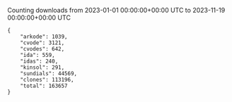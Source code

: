 
Counting downloads from 2023-01-01 00:00:00+00:00 UTC to 2023-11-19 00:00:00+00:00 UTC

```
{
    "arkode": 1039,
    "cvode": 3121,
    "cvodes": 642,
    "ida": 559,
    "idas": 240,
    "kinsol": 291,
    "sundials": 44569,
    "clones": 113196,
    "total": 163657
}
```
